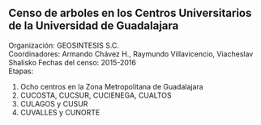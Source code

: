## Censo de arboles en los Centros Universitarios de la Universidad de Guadalajara
Organización: GEOSINTESIS S.C.  
Coordinadores: Armando Chávez H., Raymundo Villavicencio, Viacheslav Shalisko
Fechas del censo: 2015-2016  
Etapas:  
1. Ocho centros en la Zona Metropolitana de Guadalajara  
2. CUCOSTA, CUCSUR, CUCIENEGA, CUALTOS  
3. CULAGOS y CUSUR  
4. CUVALLES y CUNORTE  

